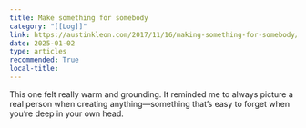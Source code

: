 ```yaml
---
title: Make something for somebody
category: "[[Log]]"
link: https://austinkleon.com/2017/11/16/making-something-for-somebody/
date: 2025-01-02
type: articles
recommended: True
local-title: 
---
```

This one felt really warm and grounding. It reminded me to always picture a real person when creating anything—something that’s easy to forget when you’re deep in your own head.